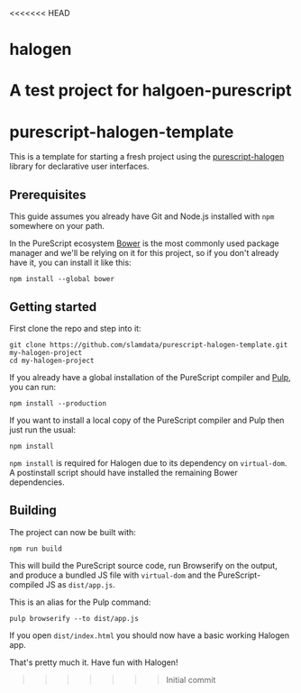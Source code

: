 <<<<<<< HEAD
# halogen
A test project for halgoen-purescript
=======
# purescript-halogen-template

This is a template for starting a fresh project using the [purescript-halogen](https://github.com/slamdata/purescript-halogen) library for declarative user interfaces.

## Prerequisites

This guide assumes you already have Git and Node.js installed with `npm` somewhere on your path.

In the PureScript ecosystem [Bower](http://bower.io/) is the most commonly used package manager and we'll be relying on it for this project, so if you don't already have it, you can install it like this:

``` shell
npm install --global bower
```

## Getting started

First clone the repo and step into it:

``` shell
git clone https://github.com/slamdata/purescript-halogen-template.git my-halogen-project
cd my-halogen-project
```

If you already have a global installation of the PureScript compiler and [Pulp](https://github.com/bodil/pulp), you can run:

``` shell
npm install --production
```

If you want to install a local copy of the PureScript compiler and Pulp then just run the usual:

``` shell
npm install
```

`npm install` is required for Halogen due to its dependency on `virtual-dom`. A postinstall script should have installed the remaining Bower dependencies.

## Building

The project can now be built with:

``` shell
npm run build
```

This will build the PureScript source code, run Browserify on the output, and produce a bundled JS file with `virtual-dom` and the PureScript-compiled JS as `dist/app.js`.

This is an alias for the Pulp command:

``` shell
pulp browserify --to dist/app.js
```

If you open `dist/index.html` you should now have a basic working Halogen app. 

That's pretty much it. Have fun with Halogen!
>>>>>>> Initial commit
